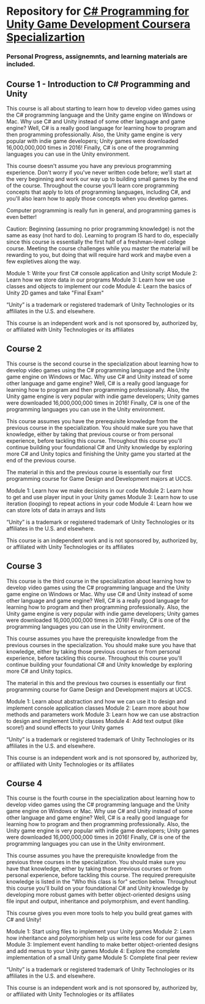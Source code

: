 # Repository for [C# Programming for Unity Game Development Coursera Specializartion](https://www.coursera.org/specializations/programming-unity-game-development#about)
### Personal Progress, assignemnts, and learning materials are included.

## Course 1 - Introduction to C# Programming and Unity

This course is all about starting to learn how to develop video games using the C# programming language and the Unity game engine on Windows or Mac. Why use C# and Unity instead of some other language and game engine? Well, C# is a really good language for learning how to program and then programming professionally. Also, the Unity game engine is very popular with indie game developers; Unity games were downloaded 16,000,000,000 times in 2016! Finally, C# is one of the programming languages you can use in the Unity environment.

This course doesn't assume you have any previous programming experience. Don't worry if you've never written code before; we'll start at the very beginning and work our way up to building small games by the end of the course. Throughout the course you'll learn core programming concepts that apply to lots of programming languages, including C#, and you'll also learn how to apply those concepts when you develop games.

Computer programming is really fun in general, and programming games is even better!

Caution: Beginning (assuming no prior programming knowledge) is not the same as easy (not hard to do). Learning to program IS hard to do, especially since this course is essentially the first half of a freshman-level college course. Meeting the course challenges while you master the material will be rewarding to you, but doing that will require hard work and maybe even a few expletives along the way.

Module 1: Write your first C# console application and Unity script 
Module 2: Learn how we store data in our programs
Module 3: Learn how we use classes and objects to implement our code
Module 4: Learn the basics of Unity 2D games and take "Final Exam"

“Unity” is a trademark or registered trademark of Unity Technologies or its affiliates in the U.S. and elsewhere.

This course is an independent work and is not sponsored by, authorized by, or affiliated with Unity Technologies or its affiliates



## Course 2

This course is the second course in the specialization about learning how to develop video games using the C# programming language and the Unity game engine on Windows or Mac. Why use C# and Unity instead of some other language and game engine? Well, C# is a really good language for learning how to program and then programming professionally. Also, the Unity game engine is very popular with indie game developers; Unity games were downloaded 16,000,000,000 times in 2016! Finally, C# is one of the programming languages you can use in the Unity environment.

This course assumes you have the prerequisite knowledge from the previous course in the specialization. You should make sure you have that knowledge, either by taking that previous course or from personal experience, before tackling this course. Throughout this course you'll continue building your foundational C# and Unity knowledge by exploring more C# and Unity topics and finishing the Unity game you started at the end of the previous course.

The material in this and the previous course is essentially our first programming course for Game Design and Development majors at UCCS.

Module 1: Learn how we make decisions in our code
Module 2: Learn how to get and use player input in your Unity games 
Module 3: Learn how to use iteration (looping) to repeat actions in your code
Module 4: Learn how we can store lots of data in arrays and lists 

“Unity” is a trademark or registered trademark of Unity Technologies or its affiliates in the U.S. and elsewhere.

This course is an independent work and is not sponsored by, authorized by, or affiliated with Unity Technologies or its affiliates

## Course 3

This course is the third course in the specialization about learning how to develop video games using the C# programming language and the Unity game engine on Windows or Mac. Why use C# and Unity instead of some other language and game engine? Well, C# is a really good language for learning how to program and then programming professionally. Also, the Unity game engine is very popular with indie game developers; Unity games were downloaded 16,000,000,000 times in 2016! Finally, C# is one of the programming languages you can use in the Unity environment.

This course assumes you have the prerequisite knowledge from the previous courses in the specialization. You should make sure you have that knowledge, either by taking those previous courses or from personal experience, before tackling this course. Throughout this course you'll continue building your foundational C# and Unity knowledge by exploring more C# and Unity topics.

The material in this and the previous two courses is essentially our first programming course for Game Design and Development majors at UCCS.

Module 1: Learn about abstraction and how we can use it to design and implement console application classes
Module 2: Learn more about how methods and parameters work
Module 3: Learn how we can use abstraction to design and implement Unity classes
Module 4: Add text output (like score!) and sound effects to your Unity games

“Unity” is a trademark or registered trademark of Unity Technologies or its affiliates in the U.S. and elsewhere.

This course is an independent work and is not sponsored by, authorized by, or affiliated with Unity Technologies or its affiliates

## Course 4

This course is the fourth course in the specialization about learning how to develop video games using the C# programming language and the Unity game engine on Windows or Mac. Why use C# and Unity instead of some other language and game engine? Well, C# is a really good language for learning how to program and then programming professionally. Also, the Unity game engine is very popular with indie game developers; Unity games were downloaded 16,000,000,000 times in 2016! Finally, C# is one of the programming languages you can use in the Unity environment.

This course assumes you have the prerequisite knowledge from the previous three courses in the specialization. You should make sure you have that knowledge, either by taking those previous courses or from personal experience, before tackling this course. The required prerequisite knowledge is listed in the "Who this class is for" section below. Throughout this course you'll build on your foundational C# and Unity knowledge by developing more robust games with better object-oriented designs using file input and output, inheritance and polymorphism, and event handling.

This course gives you even more tools to help you build great games with C# and Unity!

Module 1: Start using files to implement your Unity games
Module 2: Learn how inheritance and polymorphism help us write less code for our games
Module 3: Implement event handling to make better object-oriented designs and add menus to your Unity games
Module 4: Explore the complete implementation of a small Unity game
Module 5: Complete final peer review

“Unity” is a trademark or registered trademark of Unity Technologies or its affiliates in the U.S. and elsewhere.

This course is an independent work and is not sponsored by, authorized by, or affiliated with Unity Technologies or its affiliates


